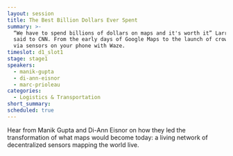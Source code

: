 ```yaml
---
layout: session
title: The Best Billion Dollars Ever Spent
summary: >-
  “We have to spend billions of dollars on maps and it's worth it” Larry Page
  said to CNN. From the early days of Google Maps to the launch of crowdsourcing
  via sensors on your phone with Waze.
timeslot: d1_slot1
stage: stage1
speakers:
  - manik-gupta
  - di-ann-eisnor
  - marc-prioleau
categories:
  - Logistics & Transportation
short_summary: 
scheduled: true
---
```


Hear from Manik Gupta and Di-Ann Eisnor on how they led the transformation of
what maps would become today: a living network of decentralized sensors
mapping the world live.
